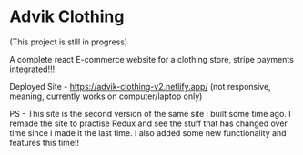 # Advik Clothing

(This project is still in progress)

A complete react E-commerce website for a clothing store, stripe payments integrated!!!

Deployed Site - https://advik-clothing-v2.netlify.app/ (not responsive, meaning, currently works on computer/laptop only)

PS - This site is the second version of the same site i built some time ago. I remade the site to practise Redux and see the stuff that has changed over time since i made it the last time. I also added some new functionality and features this time!!

